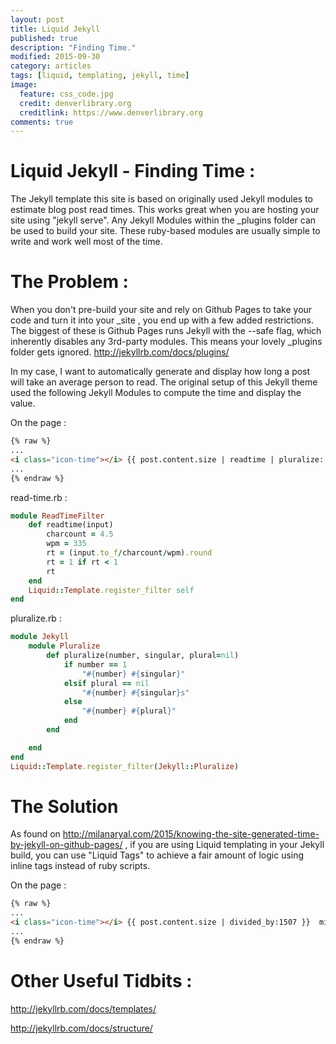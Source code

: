 ```yaml
---
layout: post
title: Liquid Jekyll
published: true
description: "Finding Time."
modified: 2015-09-30
category: articles
tags: [liquid, templating, jekyll, time]
image:
  feature: css_code.jpg
  credit: denverlibrary.org
  creditlink: https://www.denverlibrary.org
comments: true  
---
```


# Liquid Jekyll - Finding Time &#58;

The Jekyll template this site is based on originally used Jekyll modules to estimate blog post read times. This works great when you are hosting your site using "jekyll serve". Any Jekyll Modules within the _plugins folder can be used to build your site. These ruby-based modules are usually simple to write and work well most of the time.

# The Problem &#58;
When you don't pre-build your site and rely on Github Pages to take your code and turn it into your _site , you end up with a few added restrictions. The biggest of these is Github Pages runs Jekyll with the --safe flag, which inherently disables any 3rd-party modules. This means your lovely _plugins folder gets ignored.
<a>http://jekyllrb.com/docs/plugins/</a>

In my case, I want to automatically generate and display how long a post will take an average person to read. The original setup of this Jekyll theme used the following Jekyll Modules to compute the time and display the value.

On the page &#58;
~~~ html
{% raw %}
...
<i class="icon-time"></i> {{ post.content.size | readtime | pluralize: "minute" }}  read</span>
...
{% endraw %}
~~~

read-time.rb &#58;
~~~ ruby
module ReadTimeFilter
	def readtime(input)
		charcount = 4.5
		wpm = 335
		rt = (input.to_f/charcount/wpm).round
		rt = 1 if rt < 1
		rt
	end
	Liquid::Template.register_filter self
end
~~~

pluralize.rb &#58;
~~~ ruby
module Jekyll
	module Pluralize
		def pluralize(number, singular, plural=nil)
			if number == 1
				"#{number} #{singular}"
			elsif plural == nil
				"#{number} #{singular}s"
			else
				"#{number} #{plural}"
			end
		end

	end
end
Liquid::Template.register_filter(Jekyll::Pluralize)
~~~

# The Solution
As found on <a>http://milanaryal.com/2015/knowing-the-site-generated-time-by-jekyll-on-github-pages/</a> , if you are using Liquid templating in your Jekyll build, you can use "Liquid Tags" to achieve a fair amount of logic using inline tags instead of ruby scripts.

On the page &#58;
~~~ html
{% raw %}
...
<i class="icon-time"></i> {{ post.content.size | divided_by:1507 }}  minute read</span>
...
{% endraw %}
~~~

# Other Useful Tidbits &#58;
<a>http://jekyllrb.com/docs/templates/</a>

<a>http://jekyllrb.com/docs/structure/</a>
